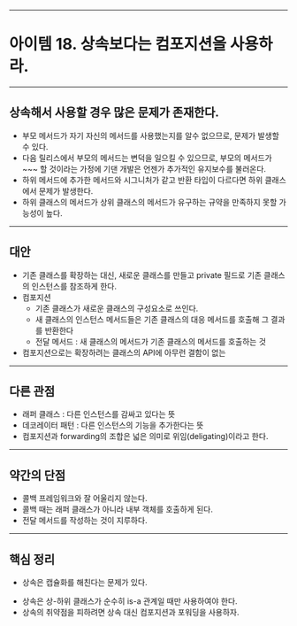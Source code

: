 
---
# 아이템 18. 상속보다는 컴포지션을 사용하라.

---
## 상속해서 사용할 경우 많은 문제가 존재한다.
- 부모 메서드가 자기 자신의 메서드를 사용했는지를 알수 없으므로, 문제가 발생할 수 있다.
- 다음 릴리스에서 부모의 메서드는 변덕을 일으킬 수 있으므로, 부모의 메서드가 ~~~ 할 것이라는 가정에 기댄 개발은 언젠가 추가적인 유지보수를 불러온다.
- 하위 메서드에 추가한 메서드와 시그니처가 같고 반환 타입이 다르다면 하위 클래스에서 문제가 발생한다.
- 하위 클래스의 메서드가 상위 클래스의 메서드가 유구하는 규약을 만족하지 못할 가능성이 높다.

---
## 대안
- 기존 클래스를 확장하는 대신, 새로운 클래스를 만들고 private 필드로 기존 클래스의 인스턴스를 참조하게 한다.
- 컴포지션
	- 기존 클래스가 새로운 클래스의 구성요소로 쓰인다.
	- 새 클래스의 인스턴스 메서드들은 기존 클래스의 대응 메서드를 호출해 그 결과를 반환한다
	- 전달 메서드 : 새 클래스의 메서드가 기존 클래스의 메서드를 호출하는 것
- 컴포지션으로는 확장하려는 클래스의 API에 아무런 결함이 없는

---
## 다른 관점
- 래퍼 클래스 : 다른 인스턴스를 감싸고 있다는 뜻
- 데코레이터 패턴 : 다른 인스턴스의 기능을 추가한다는 뜻
- 컴포지션과 forwarding의 조합은 넓은 의미로 위임(deligating)이라고 한다.

---
## 약간의 단점
- 콜백 프레임워크와 잘 어울리지 않는다.
- 콜백 때는 래퍼 클래스가 아니라 내부 객체를 호출하게 된다.
- 전달 메서드를 작성하는 것이 지루하다.


---
## 핵심 정리
* 상속은 캡슐화를 해친다는 문제가 있다.
- 상속은 상-하위 클래스가 순수히 is-a 관계일 때만 사용하여야 한다.
- 상속의 취약점을 피하려면 상속 대신 컴포지션과 포워딩을 사용하자.
